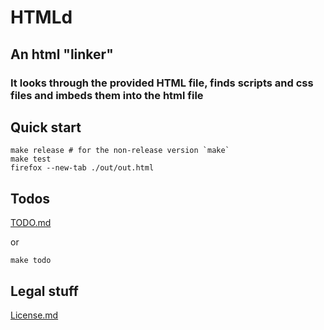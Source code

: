 # HTMLd
##  An html "linker"
### It looks through the provided HTML file, finds scripts and css files and imbeds them into the html file

## Quick start

```shell
make release # for the non-release version `make`
make test
firefox --new-tab ./out/out.html
```

## Todos

[TODO.md]("/TODO.md")

or

```shell
make todo
```

## Legal stuff
[License.md]("/LICENSE")